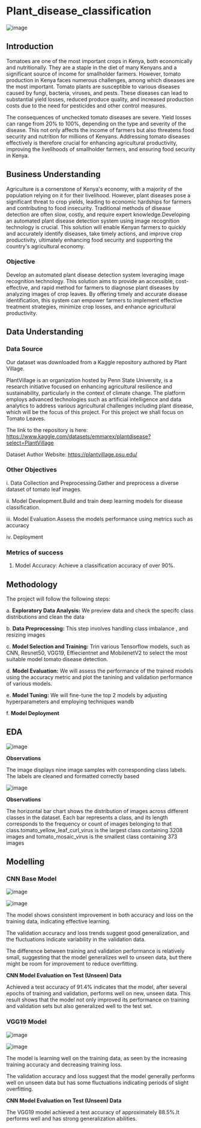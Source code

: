 # Plant_disease_classification
![image](https://github.com/user-attachments/assets/ae644a5b-6bad-4b08-a941-861cb9681bc6)
## Introduction
Tomatoes are one of the most important crops in Kenya, both economically and nutritionally. They are a staple in the diet of many Kenyans and a significant source of income for smallholder farmers. However, tomato production in Kenya faces numerous challenges, among which diseases are the most important. Tomato plants are susceptible to various diseases caused by fungi, bacteria, viruses, and pests. These diseases can lead to substantial yield losses, reduced produce quality, and increased production costs due to the need for pesticides and other control measures.

The consequences of unchecked tomato diseases are severe. Yield losses can range from 20% to 100%, depending on the type and severity of the disease. This not only affects the income of farmers but also threatens food security and nutrition for millions of Kenyans. Addressing tomato diseases effectively is therefore crucial for enhancing agricultural productivity, improving the livelihoods of smallholder farmers, and ensuring food security in Kenya.

## Business Understanding

Agriculture is a cornerstone of Kenya's economy, with a majority of the population relying on it for their livelihood. However, plant diseases pose a significant threat to crop yields, leading to economic hardships for farmers and contributing to food insecurity. Traditional methods of disease detection are often slow, costly, and require expert knowledge.Developing an automated plant disease detection system using image recognition technology is crucial. This solution will enable Kenyan farmers to quickly and accurately identify diseases, take timely actions, and improve crop productivity, ultimately enhancing food security and supporting the country's agricultural economy.

### Objective

Develop an automated plant disease detection system leveraging image recognition technology. This solution aims to provide an accessible, cost-effective, and rapid method for farmers to diagnose plant diseases by analyzing images of crop leaves. By offering timely and accurate disease identification, this system can empower farmers to implement effective treatment strategies, minimize crop losses, and enhance agricultural productivity.


## Data Understanding

### Data Source

Our dataset was downloaded from a Kaggle repository authored by Plant Village.

PlantVillage is an organization hosted by Penn State University, is a research initiative focused on enhancing agricultural resilience and sustainability, particularly in the context of climate change. The platform employs advanced technologies such as artificial intelligence and data analytics to address various agricultural challenges including plant disease, which will be the focus of this project.
For this project we shall focus on Tomato Leaves.

The link to the repository is here: https://www.kaggle.com/datasets/emmarex/plantdisease?select=PlantVillage

Dataset Author Website: https://plantvillage.psu.edu/


### Other Objectives
i. Data Collection and Preprocessing.Gather and preprocess a diverse dataset of tomato leaf images.

ii. Model Development.Build and train deep learning models for disease classification.

iii. Model Evaluation.Assess the models performance using metrics such as accuracy

iv. Deployment



### Metrics of success
1. Model Accuracy: Achieve a classification accuracy of over 90%.


## Methodology
The project will follow the following steps:

a. **Exploratory Data Analysis:** We preview data and check the specifc class distributions and  clean the data 

b. **Data Preprocessing:** This step involves handling class imbalance , and resizing images 

c. **Model Selection and Training:** Trin various Tensorflow models, such as CNN, Resnet50, VGG19, Effiecientnet and MobilenetV2 to select the most suitable model tomato disease detection.

d. **Model Evaluation:** We will assess the performance of the trained models using  the accuracy metric and plot the tanining and validation performance of various models.

e. **Model Tuning:** We will fine-tune the top 2 models by adjusting hyperparameters and employing techniques wandb

f. **Model Deployment**

## EDA
![image](https://github.com/user-attachments/assets/dce0178c-4477-4b9e-af38-f1ca3ad036de)

**Observations**

The image displays nine image samples with corresponding class labels. The labels are  cleaned and formatted correctly based

![image](https://github.com/user-attachments/assets/d2989640-7b3b-46a5-a3a4-1b9e7757a942)

**Observations**

The horizontal bar chart shows the distribution of images across different classes in the dataset. Each bar represents a class, and its length corresponds to the frequency or count of images belonging to that class.tomato_yellow_leaf_curl_virus is the largest class containing 3208 images and tomato_mosaic_virus is the smallest class containing 373 images

## Modelling
### CNN Base Model 

![image](https://github.com/user-attachments/assets/ea2432c2-cf2a-4249-868a-95b836ab755e)

![image](https://github.com/user-attachments/assets/89eb0bab-1558-4ba7-8f39-b11f0c1435bb)

The model shows consistent improvement in both accuracy and loss on the training data, indicating effective learning.

The validation accuracy and loss trends suggest good generalization, and the fluctuations indicate variability in the validation data.

The difference between training and validation performance is relatively small, suggesting that the model generalizes well to unseen data, but there might be room for improvement to reduce overfitting.

**CNN Model Evaluation on Test (Unseen) Data**

Achieved a test accuracy of 91.4% indicates that the model, after several epochs of training and validation, performs  well on new, unseen data. This result shows that the model not only improved its performance on training and validation sets but also generalized well to the test set.

### VGG19 Model

![image](https://github.com/user-attachments/assets/8f8e9cce-3044-43eb-846f-4c0619cbeaa2)

![image](https://github.com/user-attachments/assets/18099fb4-948a-4a6b-9437-39d44706bc02)

The model is learning well on the training data, as seen by the increasing training accuracy and decreasing training loss.

The validation accuracy and loss suggest that the model generally performs well on unseen data but has some fluctuations indicating periods of slight overfitting.

**CNN Model Evaluation on Test (Unseen) Data**

The VGG19 model achieved a test accuracy of approximately 88.5%.It performs well and has strong generalization abilities.
